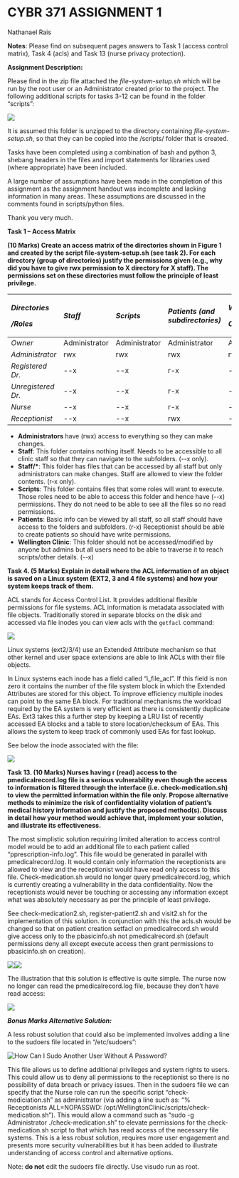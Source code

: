 # **CYBR 371 ASSIGNMENT 1**

Nathanael Rais

**Notes**: Please find on subsequent pages answers to Task 1 (access control matrix), Task 4 (acls) and Task 13 (nurse privacy protection).

**Assignment Description:**

Please find in the zip file attached the *file-system-setup.sh* which will be run by the root user or an Administrator created prior to the project. The following additional scripts for tasks 3-12 can be found in the folder “scripts”:

![](images/Aspose.Words.239ee2d3-3048-41c1-96d5-2e83898f05a2.001.png)

It is assumed this folder is unzipped to the directory containing *file-system-setup.sh*, so that they can be copied into the /scripts/ folder that is created.

Tasks have been completed using a combination of bash and python 3, shebang headers in the files and import statements for libraries used (where appropriate) have been included.

A large number of assumptions have been made in the completion of this assignment as the assignment handout was incomplete and lacking information in many areas. These assumptions are discussed in the comments found in scripts/python files.

Thank you very much.


**Task 1 – Access Matrix**

**(10 Marks) Create an access matrix of the directories shown in Figure 1 and created by the script file-system-setup.sh (see task 2). For each directory (group of directories) justify the permissions given (e.g., why did you have to give rwx permission to X directory for X staff). The permissions set on these directories must follow the principle of least privilege.**


|<p>***Directories***</p><p>***/Roles***</p>|*Staff*|*Scripts*|*Patients (and subdirectories)*|<p>*Wellington*</p><p>*Clinic*</p>|*Staff/Administrators*|*Staff/Nurses*|*Staff/Receptionists*|*Staff/Doctors*|
| :- | :- | :- | :- | :- | :- | :- | :- | :- |
|*Owner*|Administrator|Administrator|Administrator|Administrator|Administrator|Administrator|Administrator|Administrator|
|*Administrator*|rwx|rwx |rwx|rwx|rwx|rwx|rwx|rwx|
|*Registered Dr.*|--x|--x|r-x|--x|r-x|r-x|r-x|r-x|
|*Unregistered Dr.*|--x|--x|r-x|--x|r-x|r-x|r-x|r-x|
|*Nurse*|--x|--x|r-x|--x|r-x|r-x|r-x|r-x|
|*Receptionist*|--x|--x|rwx|--x|r-x|r-x|r-x|r-x|

- **Administrators** have (rwx) access to everything so they can make changes.
- **Staff**: This folder contains nothing itself. Needs to be accessible to all clinic staff so that they can navigate to the subfolders. (--x only).
- **Staff/\***: This folder has files that can be accessed by all staff but only administrators can make changes. Staff are allowed to view the folder contents. (r-x only).
- **Scripts**: This folder contains files that some roles will want to execute. Those roles need to be able to access this folder and hence have (--x) permissions. They do not need to be able to see all the files so no read permissions.
- **Patients**: Basic info can be viewed by all staff, so all staff should have access to the folders and subfolders. (r-x) Receptionist should be able to create patients so should have write permissions.
- **Wellington Clinic**: This folder should not be accessed/modified by anyone but admins but all users need to be able to traverse it to reach scripts/other details. (--x)

**Task 4. (5 Marks) Explain in detail where the ACL information of an object is saved on a Linux system (EXT2, 3 and 4 file systems) and how your system keeps track of them.**

ACL stands for Access Control List. It provides additional flexible permissions for file systems. ACL information is metadata associated with file objects. Traditionally stored in separate blocks on the disk and accessed via file inodes you can view acls with the `getfacl` command:

![](images/Aspose.Words.239ee2d3-3048-41c1-96d5-2e83898f05a2.002.png)

Linux systems (ext2/3/4) use an Extended Attribute mechanism so that other kernel and user space extensions are able to link ACLs with their file objects.

In Linux systems each inode has a field called “i\_file\_acl”. If this field is non zero it contains the number of the file system block in which the Extended Attributes are stored for this object. To improve efficiency multiple inodes can point to the same EA block. For traditional mechanisms the workload required by the EA system is very efficient as there is consistently duplicate EAs. Ext3 takes this a further step by keeping a LRU list of recently accessed EA blocks and a table to store location/checksum of EAs. This allows the system to keep track of commonly used EAs for fast lookup.

See below the inode associated with the file:

![](images/Aspose.Words.239ee2d3-3048-41c1-96d5-2e83898f05a2.003.png)

**Task 13. (10 Marks) Nurses having r (read) access to the pmedicalrecord.log file is a serious vulnerability even though the access to information is filtered through the interface (i.e. check-medication.sh) to view the permitted information within the file only. Propose alternative methods to minimize the risk of confidentiality violation of patient’s medical history information and justify the proposed method(s). Discuss in detail how your method would achieve that, implement your solution, and illustrate its effectiveness.**

The most simplistic solution requiring limited alteration to access control model would be to add an additional file to each patient called “pprescription-info.log”. This file would be generated in parallel with pmedicalrecord.log. It would contain only information the receptionists are allowed to view and the receptionist would have read only access to this file. Check-medication.sh would no longer query pmedicalrecord.log, which is currently creating a vulnerability in the data confidentiality. Now the receptionists would never be touching or accessing any information except what was absolutely necessary as per the principle of least privilege.

See check-medication2.sh, register-patient2.sh and visit2.sh for the implementation of this solution. In conjunction with this the acls.sh would be changed so that on patient creation setfacl on pmedicalrecord.sh would give access only to the pbasicinfo.sh not pmedicalrecord.sh (default permissions deny all except execute access then grant permissions to pbasicinfo.sh on creation).

![](images/Aspose.Words.239ee2d3-3048-41c1-96d5-2e83898f05a2.004.png)![](images/Aspose.Words.239ee2d3-3048-41c1-96d5-2e83898f05a2.005.png)

The illustration that this solution is effective is quite simple. The nurse now no longer can read the pmedicalrecord.log file, because they don’t have read access:

![](images/Aspose.Words.239ee2d3-3048-41c1-96d5-2e83898f05a2.006.png)

***Bonus Marks Alternative Solution:***

A less robust solution that could also be implemented involves adding a line to the sudoers file located in “/etc/sudoers”:

![How Can I Sudo Another User Without A Password?](images/Aspose.Words.239ee2d3-3048-41c1-96d5-2e83898f05a2.007.png)

This file allows us to define additional privileges and system rights to users. This could allow us to deny all permissions to the receptionist so there is no possibility of data breach or privacy issues. Then in the sudoers file we can specify that the Nurse role can run the specific script “check-mediciation.sh” as administrator (via adding a line such as: “% Receptionists ALL=NOPASSWD: /opt/WellingtonClinic/scripts/check-medication.sh”). This would allow a command such as “sudo -g Administrator ./check-medication.sh” to elevate permissions for the check-medication.sh script to that which has read access of the necessary file systems. This is a less robust solution, requires more user engagement and presents more security vulnerabilities but it has been added to illustrate understanding of access control and alternative options.

Note: **do not** edit the sudoers file directly. Use visudo run as root. 


